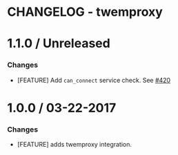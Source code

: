 # CHANGELOG - twemproxy

1.1.0 / Unreleased
==================

### Changes

* [FEATURE] Add `can_connect` service check. See [#420][]

1.0.0 / 03-22-2017
==================

### Changes

* [FEATURE] adds twemproxy integration.

<!--- The following link definition list is generated by PimpMyChangelog --->
[#420]: https://github.com/DataDog/integrations-core/issues/420
